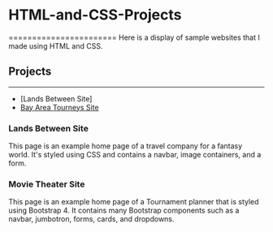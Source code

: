# HTML-and-CSS-Projects
=======================
Here is a display of sample websites that I made using HTML and CSS.

## Projects
-----------
* [Lands Between Site]
* [Bay Area Tourneys Site](bootstrap4_project/bay_area_tourneys.html)

### Lands Between Site

This page is an example home page of a travel company for a fantasy world. It's styled using CSS and contains a navbar, image containers, and a form.

### Movie Theater Site

This page is an example home page of a Tournament planner that is styled using Bootstrap 4. It contains many Bootstrap components such as a navbar, jumbotron, forms, cards, and dropdowns.
